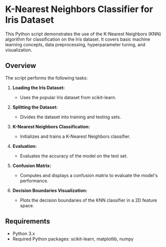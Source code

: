 # K-Nearest Neighbors Classifier for Iris Dataset

This Python script demonstrates the use of the K-Nearest Neighbors (KNN) algorithm for classification on the Iris dataset. It covers basic machine learning concepts, data preprocessing, hyperparameter tuning, and visualization.

## Overview

The script performs the following tasks:

1. **Loading the Iris Dataset:**
   - Uses the popular Iris dataset from scikit-learn.

2. **Splitting the Dataset:**
   - Divides the dataset into training and testing sets.

3. **K-Nearest Neighbors Classification:**
   - Initializes and trains a K-Nearest Neighbors classifier.

4. **Evaluation:**
   - Evaluates the accuracy of the model on the test set.

5. **Confusion Matrix:**
   - Computes and displays a confusion matrix to evaluate the model's performance.

6. **Decision Boundaries Visualization:**
   - Plots the decision boundaries of the KNN classifier in a 2D feature space.

## Requirements

- Python 3.x
- Required Python packages: scikit-learn, matplotlib, numpy
